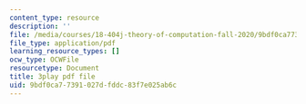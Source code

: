 ```yaml
---
content_type: resource
description: ''
file: /media/courses/18-404j-theory-of-computation-fall-2020/9bdf0ca77391027dfddc83f7e025ab6c_oNsscmUwjMU.pdf
file_type: application/pdf
learning_resource_types: []
ocw_type: OCWFile
resourcetype: Document
title: 3play pdf file
uid: 9bdf0ca7-7391-027d-fddc-83f7e025ab6c
---
```

